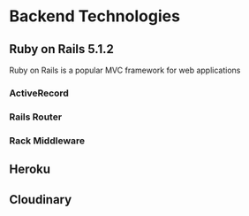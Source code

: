 # Backend Technologies

## Ruby on Rails 5.1.2
Ruby on Rails is a popular MVC framework for web applications

### ActiveRecord

### Rails Router

### Rack Middleware

###

## Heroku

## Cloudinary